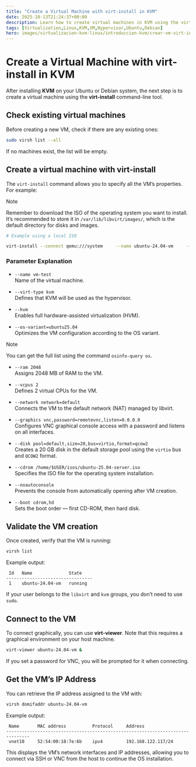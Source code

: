 ```yaml
---
title: "Create a Virtual Machine with virt-install in KVM"
date: 2025-10-13T21:24:37+00:00
description: Learn how to create virtual machines in KVM using the virt-install command-line tool on Ubuntu/Debian systems.
tags: [Virtualization,Linux,KVM,VM,Hypervisor,Ubuntu,Debian]
hero: images/virtualizacion-kvm-linux/introduccion-kvm/crear-vm-virt-install.jpg
---
```


# Create a Virtual Machine with virt-install in KVM

After installing **KVM** on your Ubuntu or Debian system, the next step is to create a virtual machine using the **virt-install** command-line tool.

## Check existing virtual machines

Before creating a new VM, check if there are any existing ones:

```bash
sudo virsh list --all
```

If no machines exist, the list will be empty.

## Create a virtual machine with virt-install

The `virt-install` command allows you to specify all the VM’s properties. For example:

> [!NOTE]  
> Remember to download the ISO of the operating system you want to install.  
> It’s recommended to store it in `/var/lib/libvirt/images/`, which is the default directory for disks and images.

```bash
# Example using a local ISO

virt-install --connect qemu:///system     --name ubuntu-24.04-vm     --virt-type kvm --hvm --os-variant=ubuntu24.04     --ram 4096 --vcpus 2 --network network=default     --disk pool=default,size=20,bus=virtio,format=qcow2     --cdrom /var/lib/libvirt/images/ubuntu-24.04.3-live-server-amd64.iso     --boot uefi,cdrom,hd     --noautoconsole
```

### Parameter Explanation

- `--name vm-test`  
  Name of the virtual machine.

- `--virt-type kvm`  
  Defines that KVM will be used as the hypervisor.

- `--hvm`  
  Enables full hardware-assisted virtualization (HVM).

- `--os-variant=ubuntu25.04`  
  Optimizes the VM configuration according to the OS variant.

> [!NOTE]  
> You can get the full list using the command `osinfo-query os`.

- `--ram 2048`  
  Assigns 2048 MB of RAM to the VM.

- `--vcpus 2`  
  Defines 2 virtual CPUs for the VM.

- `--network network=default`  
  Connects the VM to the default network (NAT) managed by libvirt.

- `--graphics vnc,password=remotevnc,listen=0.0.0.0`  
  Configures VNC graphical console access with a password and listens on all interfaces.

- `--disk pool=default,size=20,bus=virtio,format=qcow2`  
  Creates a 20 GB disk in the default storage pool using the `virtio` bus and `QCOW2` format.

- `--cdrom /home/$USER/isos/ubuntu-25.04-server.iso`  
  Specifies the ISO file for the operating system installation.

- `--noautoconsole`  
  Prevents the console from automatically opening after VM creation.

- `--boot cdrom,hd`  
  Sets the boot order — first CD-ROM, then hard disk.

## Validate the VM creation

Once created, verify that the VM is running:

```bash
virsh list
```
Example output:
```
 Id   Name              State
---------------------------------
 1    ubuntu-24.04-vm   running
```

If your user belongs to the `libvirt` and `kvm` groups, you don’t need to use `sudo`.

## Connect to the VM

To connect graphically, you can use **virt-viewer**. Note that this requires a graphical environment on your host machine.

```bash
virt-viewer ubuntu-24.04-vm &
```

If you set a password for VNC, you will be prompted for it when connecting.

## Get the VM’s IP Address

You can retrieve the IP address assigned to the VM with:

```bash
virsh domifaddr ubuntu-24.04-vm
```
Example output:
```
 Name       MAC address          Protocol     Address
-------------------------------------------------------------------------------
 vnet10     52:54:00:18:7e:6b    ipv4         192.168.122.117/24
```

This displays the VM’s network interfaces and IP addresses, allowing you to connect via SSH or VNC from the host to continue the OS installation.
